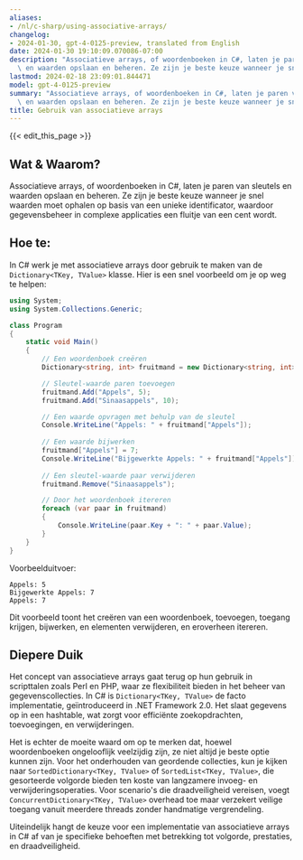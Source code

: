 ```yaml
---
aliases:
- /nl/c-sharp/using-associative-arrays/
changelog:
- 2024-01-30, gpt-4-0125-preview, translated from English
date: 2024-01-30 19:10:09.070086-07:00
description: "Associatieve arrays, of woordenboeken in C#, laten je paren van sleutels\
  \ en waarden opslaan en beheren. Ze zijn je beste keuze wanneer je snel waarden\u2026"
lastmod: 2024-02-18 23:09:01.844471
model: gpt-4-0125-preview
summary: "Associatieve arrays, of woordenboeken in C#, laten je paren van sleutels\
  \ en waarden opslaan en beheren. Ze zijn je beste keuze wanneer je snel waarden\u2026"
title: Gebruik van associatieve arrays
---
```


{{< edit_this_page >}}

## Wat & Waarom?

Associatieve arrays, of woordenboeken in C#, laten je paren van sleutels en waarden opslaan en beheren. Ze zijn je beste keuze wanneer je snel waarden moet ophalen op basis van een unieke identificator, waardoor gegevensbeheer in complexe applicaties een fluitje van een cent wordt.

## Hoe te:

In C# werk je met associatieve arrays door gebruik te maken van de `Dictionary<TKey, TValue>` klasse. Hier is een snel voorbeeld om je op weg te helpen:

```C#
using System;
using System.Collections.Generic;

class Program
{
    static void Main()
    {
        // Een woordenboek creëren
        Dictionary<string, int> fruitmand = new Dictionary<string, int>();

        // Sleutel-waarde paren toevoegen
        fruitmand.Add("Appels", 5);
        fruitmand.Add("Sinaasappels", 10);

        // Een waarde opvragen met behulp van de sleutel
        Console.WriteLine("Appels: " + fruitmand["Appels"]);
        
        // Een waarde bijwerken
        fruitmand["Appels"] = 7;
        Console.WriteLine("Bijgewerkte Appels: " + fruitmand["Appels"]);
        
        // Een sleutel-waarde paar verwijderen
        fruitmand.Remove("Sinaasappels");

        // Door het woordenboek itereren
        foreach (var paar in fruitmand)
        {
            Console.WriteLine(paar.Key + ": " + paar.Value);
        }
    }
}
```
Voorbeelduitvoer:
```
Appels: 5
Bijgewerkte Appels: 7
Appels: 7
```

Dit voorbeeld toont het creëren van een woordenboek, toevoegen, toegang krijgen, bijwerken, en elementen verwijderen, en eroverheen itereren.

## Diepere Duik

Het concept van associatieve arrays gaat terug op hun gebruik in scripttalen zoals Perl en PHP, waar ze flexibiliteit bieden in het beheer van gegevenscollecties. In C# is `Dictionary<TKey, TValue>` de facto implementatie, geïntroduceerd in .NET Framework 2.0. Het slaat gegevens op in een hashtable, wat zorgt voor efficiënte zoekopdrachten, toevoegingen, en verwijderingen.

Het is echter de moeite waard om op te merken dat, hoewel woordenboeken ongelooflijk veelzijdig zijn, ze niet altijd je beste optie kunnen zijn. Voor het onderhouden van geordende collecties, kun je kijken naar `SortedDictionary<TKey, TValue>` of `SortedList<TKey, TValue>`, die gesorteerde volgorde bieden ten koste van langzamere invoeg- en verwijderingsoperaties. Voor scenario's die draadveiligheid vereisen, voegt `ConcurrentDictionary<TKey, TValue>` overhead toe maar verzekert veilige toegang vanuit meerdere threads zonder handmatige vergrendeling.

Uiteindelijk hangt de keuze voor een implementatie van associatieve arrays in C# af van je specifieke behoeften met betrekking tot volgorde, prestaties, en draadveiligheid.
